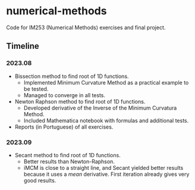 # numerical-methods
Code for IM253 (Numerical Methods) exercises and final project.

## Timeline

### **2023.08**

* Bissection method to find root of 1D functions.
  * Implemented Minimum Curvature Method as a practical example to be tested.
  * Managed to converge in all tests.
* Newton Raphson method to find root of 1D functions.
  * Developed derivative of the Inverse of the Minimum Curvatura Method.
  * Included Mathematica notebook with formulas and additional tests.
* Reports (in Portuguese) of all exercises.

### **2023.09**

* Secant method to find root of 1D functions.
  * Better results than Newton-Raphson.
  * iMCM is close to a straight line, and Secant yielded better results because it uses a _mean_ derivative. First iteration already gives very good results.